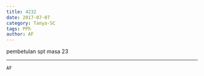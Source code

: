 ```yaml
---
title: 4232
date: 2017-07-07
category: Tanya-SC
tags: PPh
author: AF
---
```


pembetulan spt masa 23

---



`AF`

